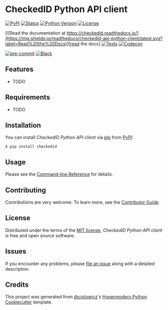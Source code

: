 # CheckedID Python API client

[![PyPI](https://img.shields.io/pypi/v/checkedid.svg)][pypi_]
[![Status](https://img.shields.io/pypi/status/checkedid.svg)][status]
[![Python Version](https://img.shields.io/pypi/pyversions/checkedid)][python version]
[![License](https://img.shields.io/pypi/l/checkedid)][license]

[![Read the documentation at https://checkedid.readthedocs.io/](https://img.shields.io/readthedocs/checkedid-api-python-client/latest.svg?label=Read%20the%20Docs)][read the docs]
[![Tests](https://github.com/foarsitter/checkedid-api-python-client/workflows/Tests/badge.svg)][tests]
[![Codecov](https://codecov.io/gh/foarsitter/checkedid-api-python-client/branch/main/graph/badge.svg)][codecov]

[![pre-commit](https://img.shields.io/badge/pre--commit-enabled-brightgreen?logo=pre-commit&logoColor=white)][pre-commit]
[![Black](https://img.shields.io/badge/code%20style-black-000000.svg)][black]

[pypi_]: https://pypi.org/project/checkedid/
[status]: https://pypi.org/project/checkedid/
[python version]: https://pypi.org/project/checkedid
[read the docs]: https://checkedid.readthedocs.io/
[tests]: https://github.com/foarsitter/checkedid-api-python-client/actions?workflow=Tests
[codecov]: https://app.codecov.io/gh/foarsitter/checkedid-api-python-client
[pre-commit]: https://github.com/pre-commit/pre-commit
[black]: https://github.com/psf/black

## Features

- TODO

## Requirements

- TODO

## Installation

You can install _CheckedID Python API client_ via [pip] from [PyPI]:

```console
$ pip install checkedid
```

## Usage

Please see the [Command-line Reference] for details.

## Contributing

Contributions are very welcome.
To learn more, see the [Contributor Guide].

## License

Distributed under the terms of the [MIT license][license],
_CheckedID Python API client_ is free and open source software.

## Issues

If you encounter any problems,
please [file an issue] along with a detailed description.

## Credits

This project was generated from [@cjolowicz]'s [Hypermodern Python Cookiecutter] template.

[@cjolowicz]: https://github.com/cjolowicz
[pypi]: https://pypi.org/
[hypermodern python cookiecutter]: https://github.com/cjolowicz/cookiecutter-hypermodern-python
[file an issue]: https://github.com/foarsitter/checkedid-api-python-client/issues
[pip]: https://pip.pypa.io/

<!-- github-only -->

[license]: https://github.com/foarsitter/checkedid-api-python-client/blob/main/LICENSE
[contributor guide]: https://github.com/foarsitter/checkedid-api-python-client/blob/main/CONTRIBUTING.md
[command-line reference]: https://checkedid-api-python-client.readthedocs.io/en/latest/usage.html
